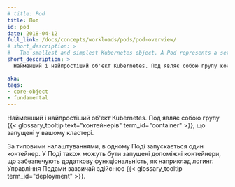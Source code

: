 ```yaml
---
# title: Pod
title: Под
id: pod
date: 2018-04-12
full_link: /docs/concepts/workloads/pods/pod-overview/
# short_description: >
#   The smallest and simplest Kubernetes object. A Pod represents a set of running containers on your cluster.
short_description: >
  Найменший і найпростіший об'єкт Kubernetes. Под являє собою групу контейнерів, що запущені у вашому кластері.

aka: 
tags:
- core-object
- fundamental
---
```

 <!-- The smallest and simplest Kubernetes object. A Pod represents a set of running {{< glossary_tooltip text="containers" term_id="container" >}} on your cluster. -->
 Найменший і найпростіший об'єкт Kubernetes. Под являє собою групу {{< glossary_tooltip text="контейнерів" term_id="container" >}}, що запущені у вашому кластері.

<!--more-->

<!-- A Pod is typically set up to run a single primary container. It can also run optional sidecar containers that add supplementary features like logging. Pods are commonly managed by a {{< glossary_tooltip term_id="deployment" >}}. -->
За типовими налаштуваннями, в одному Поді запускається один контейнер. У Поді також можуть бути запущені допоміжні контейнери, що забезпечують додаткову функціональність, як наприклад логинг. Управління Подами зазвичай здійснює {{< glossary_tooltip term_id="deployment" >}}.
